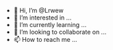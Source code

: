- 👋 Hi, I’m @Lrwew
- 👀 I’m interested in ...
- 🌱 I’m currently learning ...
- 💞️ I’m looking to collaborate on ...
- 📫 How to reach me ...

<!---
Lrwew/Lrwew is a ✨ special ✨ repository because its `README.md` (this file) appears on your GitHub profile.
You can click the Preview link to take a look at your changes.
--->
